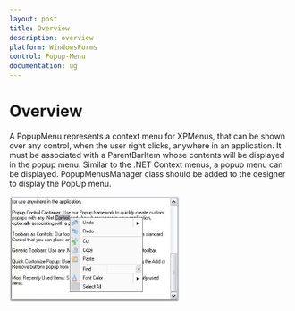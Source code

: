 ```yaml
---
layout: post
title: Overview
description: overview
platform: WindowsForms
control: Popup-Menu
documentation: ug
---
```


# Overview

A PopupMenu represents a context menu for XPMenus, that can be shown over any control, when the user right clicks, anywhere in an application. It must be associated with a ParentBarItem whose contents will be displayed in the popup menu. Similar to the .NET Context menus, a popup menu can be displayed. PopupMenusManager class should be added to the designer to display the PopUp menu.

![](Overview_images/Overview_img1.jpeg)





